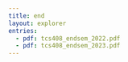 ```yaml
---
title: end
layout: explorer
entries:
  - pdf: tcs408_endsem_2022.pdf
  - pdf: tcs408_endsem_2023.pdf
---
```

